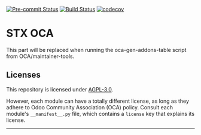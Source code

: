 
<!-- /!\ Non OCA Context : Set here the badge of your runbot / runboat instance. -->
[![Pre-commit Status](https://github.com/qrtl/stx-oca/actions/workflows/pre-commit.yml/badge.svg?branch=15.0)](https://github.com/qrtl/stx-oca/actions/workflows/pre-commit.yml?query=branch%3A15.0)
[![Build Status](https://github.com/qrtl/stx-oca/actions/workflows/test.yml/badge.svg?branch=15.0)](https://github.com/qrtl/stx-oca/actions/workflows/test.yml?query=branch%3A15.0)
[![codecov](https://codecov.io/gh/qrtl/stx-oca/branch/15.0/graph/badge.svg)](https://codecov.io/gh/qrtl/stx-oca)
<!-- /!\ Non OCA Context : Set here the badge of your translation instance. -->

<!-- /!\ do not modify above this line -->

# STX OCA



<!-- /!\ do not modify below this line -->

<!-- prettier-ignore-start -->

[//]: # (addons)

This part will be replaced when running the oca-gen-addons-table script from OCA/maintainer-tools.

[//]: # (end addons)

<!-- prettier-ignore-end -->

## Licenses

This repository is licensed under [AGPL-3.0](LICENSE).

However, each module can have a totally different license, as long as they adhere to Odoo Community Association (OCA)
policy. Consult each module's `__manifest__.py` file, which contains a `license` key
that explains its license.

----
<!-- /!\ Non OCA Context : Set here the full description of your organization. -->
